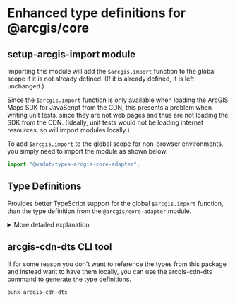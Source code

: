 # Enhanced type definitions for @arcgis/core

## setup-arcgis-import module

Importing this module will add the `$arcgis.import` function to the global scope if it is not already defined. (If it is already defined, it is left unchanged.)

Since the `$arcgis.import` function is only available when loading the ArcGIS Maps SDK for JavaScript from the CDN, this presents a problem when writing unit tests, since they are not web pages and thus are not loading the SDK from the CDN.
(Ideally, unit tests would not be loading internet resources, so will import modules locally.)

To add `$arcgis.import` to the global scope for non-browser environments, you simply need to import the module as shown below.

```typescript 
import "@wsdot/types-arcgis-core-adapter";
```


## Type Definitions

Provides better TypeScript support for the global `$arcgis.import` function, than the type definition from the `@arcgis/core-adapter` module.

<details>
<summary>More detailed explanation</summary>

Allows you to do this in TypeScript:

```typescript
const [Map, WebTileLayer] = await $arcgis.import(["@arcgis/core/Map", "@arcgis/core/layers/WebTileLayer"] as const);
const FeatureLayer = await $arcgis.import("@arcgis/core/layers/FeatureLayer");
const locateBetweenOperator = await $arcgis.import("@arcgis/core/geometry/operators/locateBetweenOperator");
```

Instead of this

```typescript
const [EsriMap, WebTileLayer] = await window.$arcgis.import<
  [typeof __esri.Map, typeof __esri.WebTileLayer]
>(["@arcgis/core/Map", "@arcgis/core/layers/WebTileLayer"] as const);
const FeatureLayer = await window.$arcgis.import<typeof __esri.FeatureLayer>(
  "@arcgis/core/layers/FeatureLayer",
);
const locateBetweenOperator = await window.$arcgis.import<
  typeof __esri.locateBetweenOperator
>("@arcgis/core/geometry/operators/locateBetweenOperator");
```

</details>

## arcgis-cdn-dts CLI tool

If for some reason you don't want to reference the types from this package and instead want to have them locally, you can use the arcgis-cdn-dts command to generate the type definitions.

```shell
bunx arcgis-cdn-dts
```